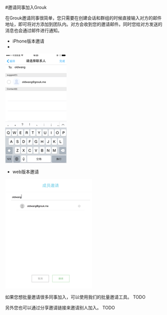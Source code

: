 #邀请同事加入Grouk

在Grouk邀请同事很简单，您只需要在创建会话和群组的时候直接输入对方的邮件地址，即可将对方添加到团队内。对方会收到您的邀请邮件。同时您给对方发送的消息也会通过邮件进行通知。

* iPhone版本邀请
* 
![iPhone版本邀请](imgs/invite-350.png)
* web版本邀请

![web版本邀请](imgs/invite-web-350.png)

如果您想批量邀请很多同事加入，可以使用我们的批量邀请工具。
TODO

另外您也可以通过分享邀请链接来邀请别人加入。
TODO